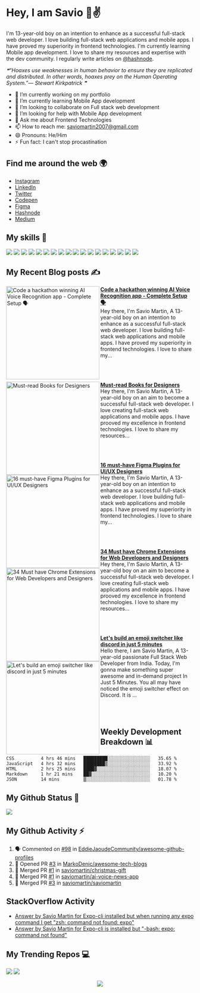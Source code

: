# Hey, I am Savio 👋✌️
I'm 13-year-old boy on an intention to enhance as a successful full-stack web developer. I love building full-stack web applications and mobile apps. I have proved my superiority in frontend technologies. I'm currently learning Mobile app development. I love to share my resources and expertise with the dev community. I regularly write articles on [@hashnode](https://savio.xyz/).

<!--STARTS_HERE_QUOTE_README-->
<i>❝“Hoaxes use weaknesses in human behavior to ensure they are replicated and distributed.  In other words, hoaxes prey on the Human Operating System.”— Stewart Kirkpatrick   ❞</i>
<!--ENDS_HERE_QUOTE_README-->

- 🔭 I’m currently working on my portfolio
- 🌱 I’m currently learning Mobile App development
- 👯 I’m looking to collaborate on Full stack web development
- 🤔 I’m looking for help with Mobile App development
- 💬 Ask me about Frontend Technologies
- 📫 How to reach me: saviomartin2007@gmail.com
- 😄 Pronouns: He/Him
- ⚡ Fun fact: I can't stop procastination
</samp>

## Find me around the web 🌍
- [Instagram](https://www.instagram.com/teen_developer/)
- [LinkedIn](linkedin.com/in/saviomartin)
- [Twitter](https://twitter.com/saviomartin7)
- [Codepen](https://codepen.io/saviomartin/)
- [Figma](https://www.figma.com/@savio)
- [Hashnode](https://hashnode.com/@saviomartin)
- [Medium](https://medium.com/@saviomartin)

## My skills 🚀

![](https://img.shields.io/badge/HTML5-E34F26?style=for-the-badge&logo=html5&logoColor=white)
![](https://img.shields.io/badge/JavaScript-F7DF1E?style=for-the-badge&logo=javascript&logoColor=black)
![](https://img.shields.io/badge/Node.js-43853D?style=for-the-badge&logo=node.js&logoColor=white)
![](https://img.shields.io/badge/CSS3-1572B6?style=for-the-badge&logo=css3&logoColor=white)
![](https://img.shields.io/badge/Sass-CC6699?style=for-the-badge&logo=sass&logoColor=white)
![](https://img.shields.io/badge/Markdown-000000?style=for-the-badge&logo=markdown&logoColor=white)
![](https://img.shields.io/badge/Express.js-404D59?style=for-the-badge)
![](https://img.shields.io/badge/React-20232A?style=for-the-badge&logo=react&logoColor=61DAFB)
![](https://img.shields.io/badge/Tailwind_CSS-38B2AC?style=for-the-badge&logo=tailwind-css&logoColor=white)
![](https://img.shields.io/badge/Bootstrap-563D7C?style=for-the-badge&logo=bootstrap&logoColor=white)
![](https://img.shields.io/badge/Material--UI-0081CB?style=for-the-badge&logo=material-ui&logoColor=white)
![](https://img.shields.io/badge/Redux-593D88?style=for-the-badge&logo=redux&logoColor=white)
![](https://img.shields.io/badge/jQuery-0769AD?style=for-the-badge&logo=jquery&logoColor=white)
![](https://img.shields.io/badge/Netlify-00C7B7?style=for-the-badge&logo=netlify&logoColor=white)
![](https://img.shields.io/badge/MongoDB-4EA94B?style=for-the-badge&logo=mongodb&logoColor=white)
![](https://img.shields.io/badge/Heroku-430098?style=for-the-badge&logo=heroku&logoColor=white)
![](https://img.shields.io/badge/Google_Cloud-4285F4?style=for-the-badge&logo=google-cloud&logoColor=white)
![](https://img.shields.io/badge/figma-0AC97F?style=for-the-badge&logo=figma&logoColor=white)

## My Recent Blog posts ✍️
<!-- HASHNODE_BLOG:START -->
<p align="left">
<a href="https://savio.xyz/code-a-hackathon-winning-ai-voice-recognition-app-complete-setup" title="Code a hackathon winning AI Voice Recognition app - Complete Setup 🗣️"><img src="https://cdn.hashnode.com/res/hashnode/image/upload/v1608967101252/4D-mvK3e5.png" alt="Code a hackathon winning AI Voice Recognition app - Complete Setup 🗣️" width="250px" align="left" /></a>
<a href="https://savio.xyz/code-a-hackathon-winning-ai-voice-recognition-app-complete-setup" title="Code a hackathon winning AI Voice Recognition app - Complete Setup 🗣️"><strong>Code a hackathon winning AI Voice Recognition app - Complete Setup 🗣️</strong></a>
<br/> Hey there, I'm Savio Martin, A 13-year-old boy on an intention to enhance as a successful full-stack web developer. I love building full-stack web applications and mobile apps. I have proved my superiority in frontend technologies. I love to share my... </p> <br/> <br/>
<p align="left">
<a href="https://savio.xyz/must-read-books-for-designers" title="Must-read Books for Designers"><img src="https://cdn.hashnode.com/res/hashnode/image/upload/v1608521423976/_AE4go21-.png" alt="Must-read Books for Designers" width="250px" align="left" /></a>
<a href="https://savio.xyz/must-read-books-for-designers" title="Must-read Books for Designers"><strong>Must-read Books for Designers</strong></a>
<br/> Hey there, I'm Savio Martin, A 13-year-old boy on an aim to become a successful full-stack web developer. I love creating full-stack web applications and mobile apps. I have prooved my excellence in frontend technologies. I love to share my resources... </p> <br/> <br/>
<p align="left">
<a href="https://savio.xyz/16-must-have-figma-plugins-for-uiux-designers" title="16 must-have Figma Plugins for UI/UX Designers"><img src="https://cdn.hashnode.com/res/hashnode/image/upload/v1608259859109/UnJW6Y0mK.png" alt="16 must-have Figma Plugins for UI/UX Designers" width="250px" align="left" /></a>
<a href="https://savio.xyz/16-must-have-figma-plugins-for-uiux-designers" title="16 must-have Figma Plugins for UI/UX Designers"><strong>16 must-have Figma Plugins for UI/UX Designers</strong></a>
<br/> Hey there, I'm Savio Martin, A 13-year-old boy on an intention to enhance as a successful full-stack web developer. I love building full-stack web applications and mobile apps. I have proved my superiority in frontend technologies. I love to share my... </p> <br/> <br/>
<p align="left">
<a href="https://savio.xyz/34-must-have-chrome-extensions-for-web-developers-and-designers" title="34 Must have Chrome Extensions for Web Developers and Designers"><img src="https://cdn.hashnode.com/res/hashnode/image/upload/v1607831823773/g1VDUMIs0.png" alt="34 Must have Chrome Extensions for Web Developers and Designers" width="250px" align="left" /></a>
<a href="https://savio.xyz/34-must-have-chrome-extensions-for-web-developers-and-designers" title="34 Must have Chrome Extensions for Web Developers and Designers"><strong>34 Must have Chrome Extensions for Web Developers and Designers</strong></a>
<br/> Hey there, I'm Savio Martin, A 13-year-old boy on an aim to become a successful full-stack web developer. I love creating full-stack web applications and mobile apps. I have prooved my excellence in frontend technologies. I love to share my resources... </p> <br/> <br/>
<p align="left">
<a href="https://savio.xyz/lets-build-an-emoji-switcher-like-discord-in-just-5-minutes" title="Let's build an emoji switcher like discord in just 5 minutes"><img src="https://cdn.hashnode.com/res/hashnode/image/upload/v1606306448249/ElsqC30nK.gif" alt="Let's build an emoji switcher like discord in just 5 minutes" width="250px" align="left" /></a>
<a href="https://savio.xyz/lets-build-an-emoji-switcher-like-discord-in-just-5-minutes" title="Let's build an emoji switcher like discord in just 5 minutes"><strong>Let's build an emoji switcher like discord in just 5 minutes</strong></a>
<br/> Hello there, I am Savio Martin, A 13-year-old passionate Full Stack Web Developer from India. Today, I'm gonna make something super awesome and in-demand project In Just 5 Minutes.
You all may have noticed the emoji switcher effect on Discord. It is ... </p> <br/> <br/>
<!-- HASHNODE_BLOG:END -->

## Weekly Development Breakdown 📊
<!--![](https://github-readme-stats.vercel.app/api/wakatime?username=saviomartin&bg_color=45,fc00ff,00dbde&title_color=fff&text_color=fff)-->
<!--START_SECTION:waka-->
```text
CSS          4 hrs 46 mins   █████████░░░░░░░░░░░░░░░░   35.65 % 
JavaScript   4 hrs 32 mins   ████████▒░░░░░░░░░░░░░░░░   33.92 % 
HTML         2 hrs 25 mins   ████▓░░░░░░░░░░░░░░░░░░░░   18.07 % 
Markdown     1 hr 21 mins    ██▓░░░░░░░░░░░░░░░░░░░░░░   10.20 % 
JSON         14 mins         ▒░░░░░░░░░░░░░░░░░░░░░░░░   01.78 % 
```
<!--END_SECTION:waka-->


## My Github Status 🦸
![](https://github-readme-stats.vercel.app/api?username=saviomartin&show_icons=true&bg_color=45,fc00ff,00dbde&title_color=fff&text_color=fff)

## My Github Activity ⚡

<!--START_SECTION:activity-->
1. 🗣 Commented on [#98](https://github.com/EddieJaoudeCommunity/awesome-github-profiles/issues/98) in [EddieJaoudeCommunity/awesome-github-profiles](https://github.com/EddieJaoudeCommunity/awesome-github-profiles)
2. 💪 Opened PR [#3](https://github.com/MarkoDenic/awesome-tech-blogs/pull/3) in [MarkoDenic/awesome-tech-blogs](https://github.com/MarkoDenic/awesome-tech-blogs)
3. 🎉 Merged PR [#1](https://github.com/saviomartin/christmas-gift/pull/1) in [saviomartin/christmas-gift](https://github.com/saviomartin/christmas-gift)
4. 🎉 Merged PR [#1](https://github.com/saviomartin/ai-voice-news-app/pull/1) in [saviomartin/ai-voice-news-app](https://github.com/saviomartin/ai-voice-news-app)
5. 🎉 Merged PR [#3](https://github.com/saviomartin/saviomartin/pull/3) in [saviomartin/saviomartin](https://github.com/saviomartin/saviomartin)
<!--END_SECTION:activity-->

## StackOverflow Activity
<!-- STACKOVERFLOW:START -->
- [Answer by Savio Martin for Expo-cli installed but when running any expo command I get "zsh: command not found: expo"](https://stackoverflow.com/questions/62971258/expo-cli-installed-but-when-running-any-expo-command-i-get-zsh-command-not-fou/65660797#65660797)
- [Answer by Savio Martin for Expo-cli is installed but "-bash: expo: command not found"](https://stackoverflow.com/questions/54248522/expo-cli-is-installed-but-bash-expo-command-not-found/65660775#65660775)
<!-- STACKOVERFLOW:END -->

## My Trending Repos 💻
![](https://github-readme-stats.vercel.app/api/pin/?username=saviomartin&repo=ai-voice-news-app&bg_color=45,fc00ff,00dbde&title_color=fff&text_color=fff)
![](https://github-readme-stats.vercel.app/api/pin/?username=saviomartin&repo=ludo&bg_color=45,fc00ff,00dbde&title_color=fff&text_color=fff)

<p align='center'><img src='https://visitor-badge.laobi.icu/badge?page_id=saviomartin'></p>
